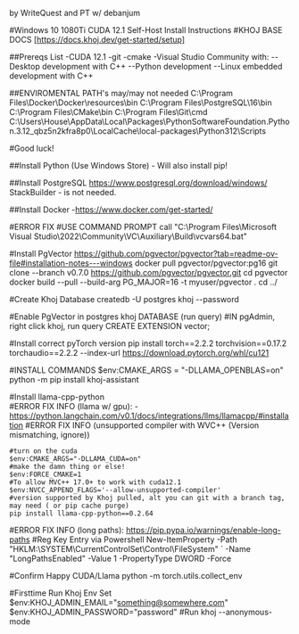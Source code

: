 by WriteQuest and PT w/ debanjum

#Windows 10 1080Ti CUDA 12.1 Self-Host Install Instructions
#KHOJ BASE DOCS 
	[https://docs.khoj.dev/get-started/setup]

##Prereqs List
	-CUDA 12.1
	-git
	-cmake
	-Visual Studio Community with:
		--Desktop development with C++
		--Python development
		--Linux embedded development with C++

##ENVIROMENTAL PATH's may/may not needed
C:\Program Files\Docker\Docker\resources\bin
C:\Program Files\PostgreSQL\16\bin
C:\Program Files\CMake\bin
C:\Program Files\Git\cmd
C:\Users\House\AppData\Local\Packages\PythonSoftwareFoundation.Python.3.12_qbz5n2kfra8p0\LocalCache\local-packages\Python312\Scripts

#Good luck!

##Install Python 
(Use Windows Store) - Will also install pip!

##Install PostgreSQL
https://www.postgresql.org/download/windows/
	StackBuilder - is not needed.

##Install Docker -https://www.docker.com/get-started/

#ERROR FIX
	#USE COMMAND PROMPT
	call "C:\Program Files\Microsoft Visual Studio\2022\Community\VC\Auxiliary\Build\vcvars64.bat"

#Install PgVector https://github.com/pgvector/pgvector?tab=readme-ov-file#installation-notes---windows
	docker pull pgvector/pgvector:pg16
	git clone --branch v0.7.0 https://github.com/pgvector/pgvector.git
	cd pgvector
	docker build --pull --build-arg PG_MAJOR=16 -t myuser/pgvector .
	cd ../

#Create Khoj Database
	createdb -U postgres khoj --password

#Enable PgVector in postgres khoj DATABASE (run query)
	#IN pgAdmin, right click khoj, run query
	CREATE EXTENSION vector;
	
#Install correct pyTorch version
	pip install torch==2.2.2 torchvision==0.17.2 torchaudio==2.2.2 --index-url https://download.pytorch.org/whl/cu121

#INSTALL COMMANDS
	$env:CMAKE_ARGS = "-DLLAMA_OPENBLAS=on"
	python -m pip install khoj-assistant

#Install llama-cpp-python		
	#ERROR FIX INFO (llama w/ gpu): - https://python.langchain.com/v0.1/docs/integrations/llms/llamacpp/#installation
	#ERROR FIX INFO  (unsupported compiler with WVC++ (Version mismatching, ignore))

	#turn on the cuda
	$env:CMAKE_ARGS="-DLLAMA_CUDA=on"
	#make the damn thing or else!
	$env:FORCE_CMAKE=1
	#To allow MVC++ 17.0+ to work with cuda12.1
	$env:NVCC_APPEND_FLAGS='--allow-unsupported-compiler'
	#version supported by Khoj pulled, alt you can git with a branch tag, may need ( or pip cache purge)
	pip install llama-cpp-python==0.2.64

#ERROR FIX INFO (long paths): https://pip.pypa.io/warnings/enable-long-paths
	#Reg Key Entry via Powershell
	New-ItemProperty -Path "HKLM:\SYSTEM\CurrentControlSet\Control\FileSystem" `
	-Name "LongPathsEnabled" -Value 1 -PropertyType DWORD -Force

#Confirm Happy CUDA/Llama
	python -m torch.utils.collect_env

#Firsttime Run Khoj Env Set
	$env:KHOJ_ADMIN_EMAIL="something@somewhere.com"
	$env:KHOJ_ADMIN_PASSWORD="password"
#Run
	khoj --anonymous-mode

